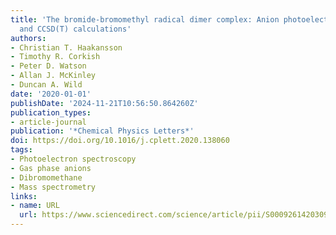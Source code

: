 ```yaml
---
title: 'The bromide-bromomethyl radical dimer complex: Anion photoelectron spectroscopy
  and CCSD(T) calculations'
authors:
- Christian T. Haakansson
- Timothy R. Corkish
- Peter D. Watson
- Allan J. McKinley
- Duncan A. Wild
date: '2020-01-01'
publishDate: '2024-11-21T10:56:50.864260Z'
publication_types:
- article-journal
publication: '*Chemical Physics Letters*'
doi: https://doi.org/10.1016/j.cplett.2020.138060
tags:
- Photoelectron spectroscopy
- Gas phase anions
- Dibromomethane
- Mass spectrometry
links:
- name: URL
  url: https://www.sciencedirect.com/science/article/pii/S0009261420309738
---
```

